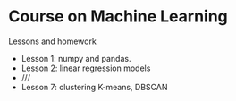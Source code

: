 # Course on Machine Learning
Lessons and homework
+ Lesson 1: numpy and pandas.
+ Lesson 2: linear regression models
+ ///
+ Lesson 7: clustering K-means, DBSCAN
